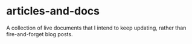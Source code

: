 # articles-and-docs
A collection of live documents that I intend to keep updating, rather than fire-and-forget blog posts.
